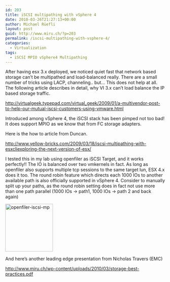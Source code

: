 ```yaml
---
id: 203
title: iSCSI multipathing with vSphere 4
date: 2010-03-26T21:27:13+00:00
author: Michael Rüefli
layout: post
guid: http://www.miru.ch/?p=203
permalink: /iscsi-multipathing-with-vsphere-4/
categories:
  - Virtualization
tags:
  - iSCSI MPIO vSphere4 Multipathing
---
```

After having esx 3.x deployed, we noticed quiet fast that network based storage can&#8217;t be multipathed and load-balanced really. There are a small number of tricks using LACP, channeling.. but&#8230; This does not help at all. The following article describes in detail, why VI 3.x can&#8217;t load balance the IP based storage traffic.

<a href="http://virtualgeek.typepad.com/virtual_geek/2009/01/a-multivendor-post-to-help-our-mutual-iscsi-customers-using-vmware.html" target="_blank">http://virtualgeek.typepad.com/virtual_geek/2009/01/a-multivendor-post-to-help-our-mutual-iscsi-customers-using-vmware.html</a>

Introduced among vSphere 4, the iSCSI stack has been pimped not too bad! It does support MPIO as we know that from FC storage adapters.

Here is the how to article from Duncan.

<a href="http://www.yellow-bricks.com/2009/03/18/iscsi-multipathing-with-esxcliexploring-the-next-version-of-esx/" target="_blank">http://www.yellow-bricks.com/2009/03/18/iscsi-multipathing-with-esxcliexploring-the-next-version-of-esx/</a>

I tested this in my lab using openfiler as iSCSI Target, and it works perfectly!! The IO is balanced over two vmkernels in fact. As long as openfiler also supports multiple tcp sessions to the same target lun, ESX 4.x does it too. The round robin feature which directs each 1000 IOs to another available path is also officially supported in vSphere 4. Consider to manually split up your paths, as the round robin setting does in fact not use more than one path parallel (1000 IOs -> path1, 1000 IOs -> path 2 and back again)

[<img class="alignnone size-thumbnail wp-image-204" title="openfiler-iscsi-mp" src="http://www.miru.ch/wp-content/uploads/2010/03/openfiler-iscsi-mp-150x150.gif" alt="openfiler-iscsi-mp" width="150" height="150" />](http://www.miru.ch/wp-content/uploads/2010/03/openfiler-iscsi-mp.gif)

And here&#8217;s another leading edge presentation from Nicholas Travers (EMC)
  
<a href="http://www.miru.ch/wp-content/uploads/2010/03/storage-best-practices.pdf" target="_blank">http://www.miru.ch/wp-content/uploads/2010/03/storage-best-practices.pdf</a>